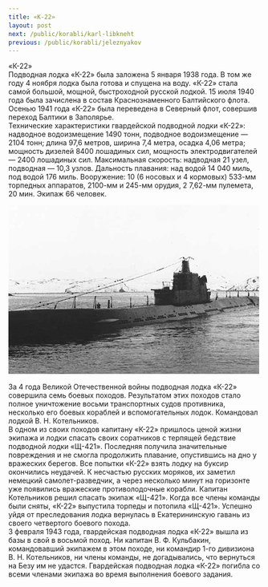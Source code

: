 ```yaml
---
title: «К-22» 
layout: post
next: /public/korabli/karl-libkneht
previous: /public/korabli/jeleznyakov
---
```


«К-22»    
Подводная лодка «К-22» была заложена 5 января 1938 года. В том же году 4 ноября лодка была готова и спущена на воду. «К-22» стала самой большой, мощной, быстроходной русской лодкой. 15 июля 1940 года была зачислена в состав Краснознаменного Балтийского флота. Осенью 1941 года «К-22» была переведена в Северный флот, совершив переход Балтики в Заполярье.      
Технические характеристики гвардейской подводной лодки «К-22»: надводное водоизмещение 1490 тонн, подводное водоизмещение — 2104 тонн; длина 97,6 метров, ширина 7,4 метра, осадка 4,06 метра; мощность дизелей 8400 лошадиных сил, мощность электродвигателей — 2400 лошадиных сил. Максимальная скорость: надводная 21 узел, подводная — 10,3 узлов. Дальность плавания: над водой 14 040 миль, под водой 176 миль. Вооружение: 10 (6 носовых и 4 кормовых) 533-мм торпедных аппаратов, 2100-мм и 245-мм орудия, 2 7,62-мм пулемета, 20 мин. Экипаж 66 человек.   
  

![](/assets/img/k22.gif)  

  
За 4 года Великой Отечественной войны подводная лодка «К-22» совершила семь боевых походов. Результатом этих походов стало полное уничтожение восьми транспортных судов противника, несколько его боевых кораблей и вспомогательных лодок. Командовал лодкой В. Н. Котельников.    
В одном из своих походов капитану «К-22» пришлось ценой жизни экипажа и лодки спасать своих соратников с терпящей бедствие подводной лодки «Щ-421». Последняя получила значительные повреждения и не смогла продолжить плавание, опустившись на дно у вражеских берегов. Все попытки «К-22» взять лодку на буксир окончились неудачей. К несчастью русских моряков, их заметил немецкий самолет-разведчик, а через несколько минут на горизонте уже появились вражеские противолодочные корабли. Капитан Котельников решил спасать экипаж «Щ-421». Когда все члены команды были сняты, «К-22» выпустила торпеды и потопила «Щ-421». Успешно уйдя от преследования лодка вернулась в Екатерининскую гавань из своего четвертого боевого похода.        
3 февраля 1943 года, гвардейская подводная лодка «К-22» вышла из базы в свой в восьмой поход. Ни капитан В. Ф. Кульбакин, командовавший экипажем в этом походе, ни командир 1-го дивизиона В. Н. Котельников, ни члены команды, не догадывались, что вернуться на Безу им не удастся. Гвардейская подводная лодка «К-22» погибла со всеми членами экипажа во время выполнения боевого задания.     
   
      
 
